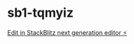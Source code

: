 # sb1-tqmyiz

[Edit in StackBlitz next generation editor ⚡️](https://stackblitz.com/~/github.com/batu64/sb1-tqmyiz)